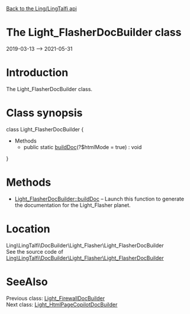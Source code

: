 [Back to the Ling/LingTalfi api](https://github.com/lingtalfi/LingTalfi/blob/master/doc/api/Ling/LingTalfi.md)



The Light_FlasherDocBuilder class
================
2019-03-13 --> 2021-05-31






Introduction
============

The Light_FlasherDocBuilder class.



Class synopsis
==============


class <span class="pl-k">Light_FlasherDocBuilder</span>  {

- Methods
    - public static [buildDoc](https://github.com/lingtalfi/LingTalfi/blob/master/doc/api/Ling/LingTalfi/DocBuilder/Light_Flasher/Light_FlasherDocBuilder/buildDoc.md)(?$htmlMode = true) : void

}






Methods
==============

- [Light_FlasherDocBuilder::buildDoc](https://github.com/lingtalfi/LingTalfi/blob/master/doc/api/Ling/LingTalfi/DocBuilder/Light_Flasher/Light_FlasherDocBuilder/buildDoc.md) &ndash; Launch this function to generate the documentation for the Light_Flasher planet.





Location
=============
Ling\LingTalfi\DocBuilder\Light_Flasher\Light_FlasherDocBuilder<br>
See the source code of [Ling\LingTalfi\DocBuilder\Light_Flasher\Light_FlasherDocBuilder](https://github.com/lingtalfi/LingTalfi/blob/master/DocBuilder/Light_Flasher/Light_FlasherDocBuilder.php)



SeeAlso
==============
Previous class: [Light_FirewallDocBuilder](https://github.com/lingtalfi/LingTalfi/blob/master/doc/api/Ling/LingTalfi/DocBuilder/Light_Firewall/Light_FirewallDocBuilder.md)<br>Next class: [Light_HtmlPageCopilotDocBuilder](https://github.com/lingtalfi/LingTalfi/blob/master/doc/api/Ling/LingTalfi/DocBuilder/Light_HtmlPageCopilot/Light_HtmlPageCopilotDocBuilder.md)<br>
